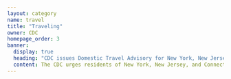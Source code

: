 ```yaml
---
layout: category
name: travel
title: "Traveling"
owner: CDC
homepage_order: 3
banner:
  display: true
  heading: "CDC issues Domestic Travel Advisory for New York, New Jersey, and Connecticut."
  content: The CDC urges residents of New York, New Jersey, and Connecticut to refrain from non-essential domestic travel for 14 days effective immediately. This Domestic Travel Advisory does not apply to employees of critical infrastructure industries, including but not limited to trucking, public health professionals, financial services, and food supply. These employees of critical infrastructure, as <a href="https://www.cisa.gov/publication/guidance-essential-critical-infrastructure-workforceexternal">defined by the Department of Homeland Security</a>, have a special responsibility to maintain normal work schedule. The Governors of New York, New Jersey, and Connecticut will have full discretion to implement this Domestic Travel Advisory.
---
```

